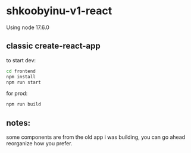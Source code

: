 # shkoobyinu-v1-react

Using node 17.6.0

## classic create-react-app

to start dev:

```sh
cd frontend
npm install
npm run start
```

for prod:

```sh
npm run build
```

## notes:

some components are from the old app i was building, you can go ahead reorganize how you prefer.
